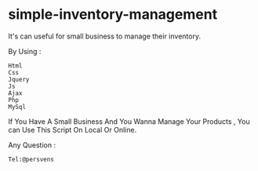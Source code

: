 # simple-inventory-management
It's can useful for small business to manage their inventory.

By Using :

    Html
    Css
    Jquery
    Js
    Ajax
    Php
    MySql

If You Have A Small Business And You Wanna Manage Your Products , You can Use This Script On Local Or Online.

Any Question :

    Tel:@persvens